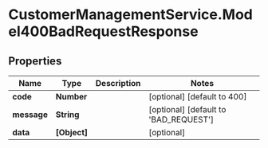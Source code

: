 # CustomerManagementService.Model400BadRequestResponse

## Properties
Name | Type | Description | Notes
------------ | ------------- | ------------- | -------------
**code** | **Number** |  | [optional] [default to 400]
**message** | **String** |  | [optional] [default to &#x27;BAD_REQUEST&#x27;]
**data** | **[Object]** |  | [optional] 
